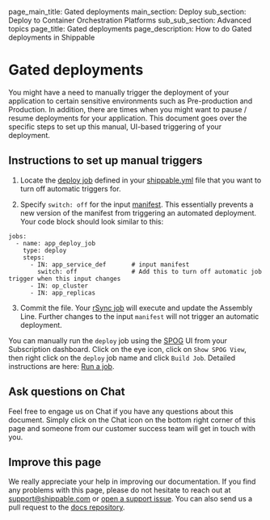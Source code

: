 page_main_title: Gated deployments
main_section: Deploy
sub_section: Deploy to Container Orchestration Platforms
sub_sub_section: Advanced topics
page_title: Gated deployments
page_description: How to do Gated deployments in Shippable

# Gated deployments

You might have a need to manually trigger the deployment of your application to certain sensitive environments such as Pre-production and Production. In addition, there are times when you might want to pause / resume deployments for your application. This document goes over the specific steps to set up this manual, UI-based triggering of your deployment.

## Instructions to set up manual triggers

1. Locate the [deploy job](/platform/workflow/job/deploy) defined in your [shippable.yml](/platform/tutorial/workflow/shippable-yml/) file that you want to turn off automatic triggers for.

2. Specify `switch: off` for the input [manifest](/platform/workflow/job/manifest). This essentially prevents a new version of the manifest from triggering an automated deployment. Your code block should look similar to this:

```
jobs:
  - name: app_deploy_job
    type: deploy
    steps:
      - IN: app_service_def       # input manifest
        switch: off               # Add this to turn off automatic job trigger when this input changes
      - IN: op_cluster
      - IN: app_replicas
```

3. Commit the file. Your [rSync job](/platform/workflow/job/rsync) will execute and update the Assembly Line. Further changes to the input `manifest` will not trigger an automatic deployment.

You can manually run the `deploy` job using the [SPOG](/platform/visibility/single-pane-of-glass-spog/) UI from your Subscription dashboard. Click on the eye icon, click on `Show SPOG View`, then right click on the `deploy` job name and click `Build Job`. Detailed instructions are here: [Run a job](/platform/visibility/single-pane-of-glass-spog/#runpause-job).


## Ask questions on Chat

Feel free to engage us on Chat if you have any questions about this document. Simply click on the Chat icon on the bottom right corner of this page and someone from our customer success team will get in touch with you.

## Improve this page

We really appreciate your help in improving our documentation. If you find any problems with this page, please do not hesitate to reach out at [support@shippable.com](mailto:support@shippable.com) or [open a support issue](https://www.github.com/Shippable/support/issues). You can also send us a pull request to the [docs repository](https://www.github.com/Shippable/docs).
